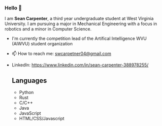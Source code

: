 ### Hello 👋

I am **Sean Carpenter**, a third year undergraduate student at West Virginia University. I am pursuing a major in Mechanical Engineering with a focus in robotics and a minor in Computer Science.

- I'm currently the competition lead of the Artifical Intelligence WVU (AIWVU) student organization

- 📫 How to reach me: swcarpetner04@gmail.com
- LinkedIn: https://www.linkedin.com/in/sean-carpenter-388978255/

  ## Languages
  * Python
  * Rust
  * C/C++
  * Java
  * JavaScript
  * HTML/CSS/Javascript
